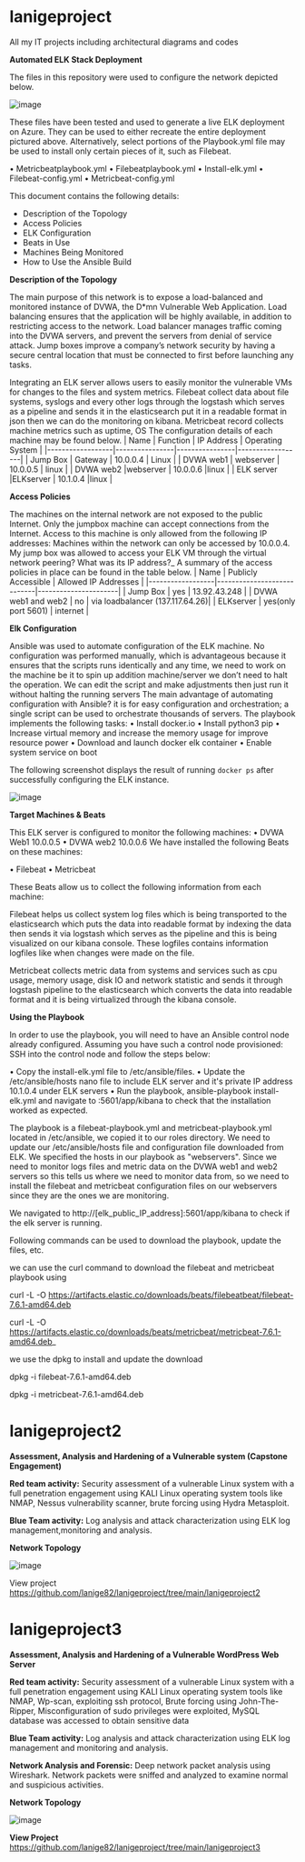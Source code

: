 # lanigeproject
All my IT projects including architectural diagrams and codes

**Automated ELK Stack Deployment**

The files in this repository were used to configure the network depicted below.



![image](https://user-images.githubusercontent.com/84403949/119572158-3f5bc180-bdaa-11eb-9094-d8f6ffa120c6.png)


These files have been tested and used to generate a live ELK deployment on Azure. They can be used to either recreate the entire deployment pictured above. Alternatively, select portions of the Playbook.yml file may be used to install only certain pieces of it, such as Filebeat.
 
•	Metricbeatplaybook.yml
•	Filebeatplaybook.yml
•	Install-elk.yml
•	Filebeat-config.yml
•	Metricbeat-config.yml

This document contains the following details:
- Description of the Topology
- Access Policies
- ELK Configuration
- Beats in Use
- Machines Being Monitored
- How to Use the Ansible Build

**Description of the Topology**

The main purpose of this network is to expose a load-balanced and monitored instance of DVWA, the D*mn Vulnerable Web Application.
Load balancing ensures that the application will be highly available, in addition to restricting access to the network.
Load balancer manages traffic coming into the DVWA servers, and prevent the servers from denial of service attack. 
Jump boxes improve a company’s network security by having a secure central location that must be connected to first before launching any tasks.

Integrating an ELK server allows users to easily monitor the vulnerable VMs for changes to the files and system metrics.
Filebeat collect data about file systems, syslogs and every other logs through the logstash which serves as a pipeline and sends it in the elasticsearch put it in a readable format in json then we can do the monitoring on kibana.
Metricbeat record collects machine metrics such as uptime, OS
The configuration details of each machine may be found below.
| Name            | Function      | IP Address | Operating System |
|------------------|----------------|----------------|------------------|
| Jump Box       | Gateway    | 10.0.0.4      | Linux             |
| DVWA web1 | webserver  |  10.0.0.5     | linux             |
| DVWA web2 |webserver   | 10.0.0.6      |linux             |
| ELK server     |ELKserver    |  10.1.0.4     |linux             |

**Access Policies**

The machines on the internal network are not exposed to the public Internet.
Only the jumpbox machine can accept connections from the Internet. Access to this machine is only allowed from the following IP addresses:
<my-home-public-IP>
Machines within the network can only be accessed by 10.0.0.4.
My jump box was allowed to access your ELK VM through the virtual network peering? What was its IP address?_
A summary of the access policies in place can be found in the table below.
| Name             | Publicly Accessible   | Allowed IP Addresses |
|------------------|----------------------------|----------------------|
| Jump Box      | yes                               | 13.92.43.248  |
| DVWA web1 and web2 | no                                | via loadbalancer (137.117.64.26)|
| ELKserver     | yes(only port 5601)  | internet   			 |




**Elk Configuration**

Ansible was used to automate configuration of the ELK machine. No configuration was performed manually, which is advantageous because it ensures that the scripts runs identically and any time, we need to work on the machine be it to spin up addition machine/server we don’t need to halt the operation. We can edit the script and make adjustments then just run it without halting the running servers
The main advantage of automating configuration with Ansible? it is for easy configuration and orchestration; a single script can be used to orchestrate thousands of servers.
The playbook implements the following tasks:
•	Install docker.io
•	Install python3 pip
•	Increase virtual memory and increase the memory usage for improve resource power
•	Download and launch docker elk container
•	Enable system service on boot

The following screenshot displays the result of running `docker ps` after successfully configuring the ELK instance.

 ![image](https://user-images.githubusercontent.com/84403949/119572381-8c3f9800-bdaa-11eb-979c-1f200d447e9e.png)


**Target Machines & Beats**

This ELK server is configured to monitor the following machines:
•	DVWA Web1 10.0.0.5
•	DVWA web2 10.0.0.6
We have installed the following Beats on these machines:

•	Filebeat
•	Metricbeat

These Beats allow us to collect the following information from each machine:

Filebeat helps us collect system log files which is being transported to the elasticsearch which puts the data into readable format by indexing the data then sends it via logstash which serves as the pipeline and this is being visualized on our kibana console. These logfiles contains information logfiles like when changes were made on the file.

Metricbeat collects metric data from systems and services such as cpu usage, memory usage, disk IO and network statistic and sends it through logstash pipeline to the elasticsearch which converts the data into readable format and it is being virtualized through the kibana console.

**Using the Playbook**

In order to use the playbook, you will need to have an Ansible control node already configured. Assuming you have such a control node provisioned:
SSH into the control node and follow the steps below:

•	Copy the install-elk.yml file to /etc/ansible/files.
•	Update the /etc/ansible/hosts nano file to include ELK server and it's private IP address 10.1.0.4 under ELK servers
•	Run the playbook, ansible-playbook install-elk.yml and navigate to <my home IP>:5601/app/kibana to check that the installation worked as expected.

The playbook is a filebeat-playbook.yml and metricbeat-playbook.yml located in /etc/ansible, we copied it to our roles directory.
We need to update our /etc/ansible/hosts file and configuration file downloaded from ELK. 
We specified the hosts in our playbook as "webservers".  Since we need to monitor logs files and metric data on the DVWA web1 and web2 servers so this tells us where we need to monitor data from, so we need to install the filebeat and metricbeat configuration files on our webservers since they are the ones we are monitoring. 

We navigated to http://[elk_public_IP_address]:5601/app/kibana to check if the elk server is running.

Following  commands can be used to download the playbook, update the files, etc.

we can use the curl command to download the filebeat and metricbeat playbook using 

curl -L -O https://artifacts.elastic.co/downloads/beats/filebeatbeat/filebeat-7.6.1-amd64.deb

curl -L -O https://artifacts.elastic.co/downloads/beats/metricbeat/metricbeat-7.6.1-amd64.deb_

 we use the dpkg to install and update the download
 
 dpkg -i filebeat-7.6.1-amd64.deb
 
 dpkg -i metricbeat-7.6.1-amd64.deb
 
# lanigeproject2

 **Assessment, Analysis and Hardening of a Vulnerable system (Capstone Engagement)**
 
 **Red team activity:** Security assessment of a vulnerable Linux system with a full penetration engagement using KALI Linux operating system tools like NMAP, Nessus vulnerability scanner, brute forcing using Hydra Metasploit.

**Blue Team activity:** Log analysis and attack characterization using ELK log management,monitoring and analysis.

**Network Topology**
 
![image](https://user-images.githubusercontent.com/84403949/128955467-5afca5b4-453b-43ed-b2c9-b5b6145e2e81.png)
 
 View project https://github.com/lanige82/lanigeproject/tree/main/lanigeproject2

# lanigeproject3
 
 **Assessment, Analysis and Hardening of a Vulnerable WordPress Web Server**
 
**Red team activity:** Security assessment of a vulnerable Linux system with a full penetration engagement using KALI Linux operating system tools like NMAP, Wp-scan, exploiting ssh protocol, Brute forcing using John-The-Ripper, Misconfiguration of sudo privileges were exploited, MySQL database was accessed to obtain sensitive data

**Blue Team activity:** Log analysis and attack characterization using ELK log management and monitoring and analysis.

**Network Analysis and Forensic:** Deep network packet analysis using Wireshark. Network packets were sniffed and analyzed to examine normal and suspicious activities.

**Network Topology**

 ![image](https://user-images.githubusercontent.com/84403949/128955531-d9793379-6cd9-49f0-8795-2eb8d0f4ae3f.png)
 
 **View Project** https://github.com/lanige82/lanigeproject/tree/main/lanigeproject3


